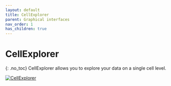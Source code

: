 ```yaml
---
layout: default
title: CellExplorer
parent: Graphical interfaces
nav_order: 1
has_children: true
---
```

# CellExplorer
{: .no_toc}
CellExplorer allows you to explore your data on a single cell level.

<a href="https://raw.githubusercontent.com/petersenpeter/common_resources/main/images/CellExplorerInterface3.png">![CellExplorer](https://raw.githubusercontent.com/petersenpeter/common_resources/main/images/CellExplorerInterface-1200x730-1.jpg)</a>
